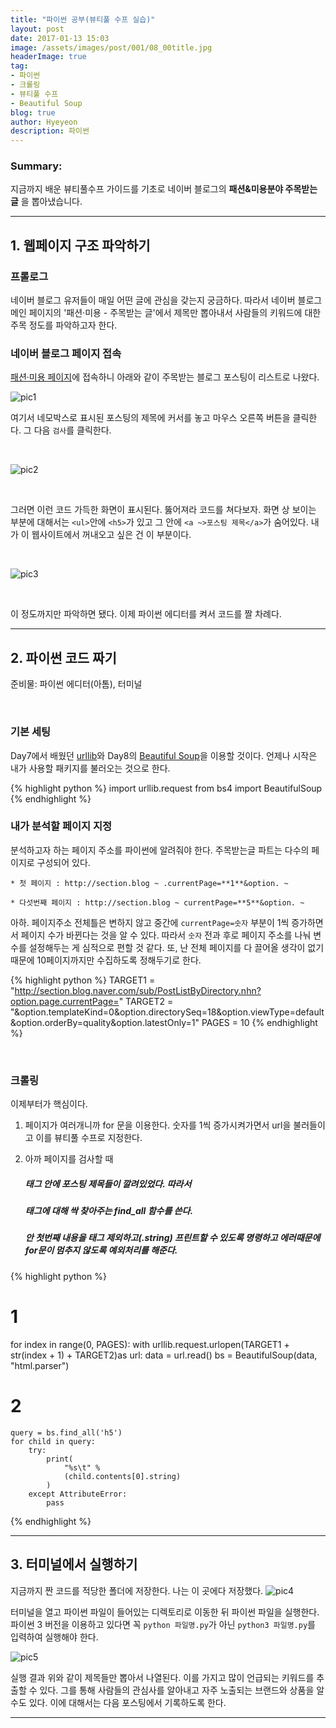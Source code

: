 ```yaml
---
title: "파이썬 공부(뷰티풀 수프 실습)"
layout: post
date: 2017-01-13 15:03
image: /assets/images/post/001/08_00title.jpg
headerImage: true
tag:
- 파이썬
- 크롤링
- 뷰티풀 수프
- Beautiful Soup
blog: true
author: Hyeyeon
description: 파이썬
---
```


### Summary:

지금까지 배운 뷰티풀수프 가이드를 기초로 네이버 블로그의 **패션&미용분야 주목받는 글** 을 뽑아냈습니다.

---

## 1. 웹페이지 구조 파악하기

### 프롤로그

네이버 블로그 유저들이 매일 어떤 글에 관심을 갖는지 궁금하다. 따라서 네이버 블로그 메인 페이지의 '패션·미용 - 주목받는 글'에서 제목만 뽑아내서 사람들의 키워드에 대한 주목 정도를 파악하고자 한다.

### 네이버 블로그 페이지 접속

[패션·미용 페이지](http://section.blog.naver.com/sub/PostListByDirectory.nhn?option.page.currentPage=1&option.templateKind=0&option.directorySeq=18&option.viewType=default&option.orderBy=quality&option.latestOnly=1)에 접속하니 아래와 같이 주목받는 블로그 포스팅이 리스트로 나왔다.

![pic1](/assets/images/post/001/13_01.png)
<br>

여기서 네모박스로 표시된 포스팅의 제목에 커서를 놓고 마우스 오른쪽 버튼을 클릭한다. 그 다음 `검사`를 클릭한다.

<br>

![pic2](/assets/images/post/001/13_02.png)

<br>

그러면 이런 코드 가득한 화면이 표시된다. 뚫어져라 코드를 쳐다보자. 화면 상 보이는 부분에 대해서는 `<ul>`안에 `<h5>`가 있고 그 안에 `<a ~>포스팅 제목</a>`가 숨어있다. 내가 이 웹사이트에서 꺼내오고 싶은 건 이 부분이다.

<br>

![pic3](/assets/images/post/001/13_03.png)

<br>

이 정도까지만 파악하면 됐다. 이제 파이썬 에디터를 켜서 코드를 짤 차례다.

---

## 2. 파이썬 코드 짜기

준비물: 파이썬 에디터(아톰), 터미널

<br>

### 기본 세팅

Day7에서 배웠던 [urllib](https://imyeonn.github.io/%ED%8C%8C%EC%9D%B4%EC%8D%AC-%EA%B3%B5%EB%B6%80(urllib)/)와 Day8의 [Beautiful Soup](https://imyeonn.github.io/%ED%8C%8C%EC%9D%B4%EC%8D%AC-%EA%B3%B5%EB%B6%80(%EB%B7%B0%ED%8B%B0%ED%92%80-%EC%88%98%ED%94%84-%EA%B8%B0%EC%B4%88)/)을 이용할 것이다. 언제나 시작은 내가 사용할 패키지를 불러오는 것으로 한다.

{% highlight python %}
import urllib.request
from bs4 import BeautifulSoup
{% endhighlight %}

### 내가 분석할 페이지 지정

분석하고자 하는 페이지 주소를 파이썬에 알려줘야 한다. 주목받는글 파트는 다수의 페이지로 구성되어 있다.

```
* 첫 페이지 : http://section.blog ~ .currentPage=**1**&option. ~

* 다섯번째 페이지 : http://section.blog ~ currentPage=**5**&option. ~
```

아하. 페이지주소 전체틀은 변하지 않고 중간에 `currentPage=숫자` 부분이 1씩 증가하면서 페이지 수가 바뀐다는 것을 알 수 있다. 따라서 `숫자` 전과 후로 페이지 주소를 나눠 변수를 설정해두는 게 심적으로 편할 것 같다. 또, 난 전체 페이지를 다 끌어올 생각이 없기 때문에 10페이지까지만 수집하도록 정해두기로 한다.

{% highlight python %}
TARGET1 = "http://section.blog.naver.com/sub/PostListByDirectory.nhn?option.page.currentPage="
TARGET2 = "&option.templateKind=0&option.directorySeq=18&option.viewType=default&option.orderBy=quality&option.latestOnly=1"
PAGES = 10
{% endhighlight %}

<br>

### 크롤링

이제부터가 핵심이다.

1. 페이지가 여러개니까 for 문을 이용한다. 숫자를 1씩 증가시켜가면서 url을 불러들이고 이를 뷰티풀 수프로 지정한다.

2. 아까 페이지를 검사할 때 <h5>태그 안에 포스팅 제목들이 깔려있었다. 따라서 <h5> 태그에 대해 싹 찾아주는 find_all 함수를 쓴다. <h5> 안 첫번째 내용을 태그 제외하고(.string) 프린트할 수 있도록 명령하고 에러때문에 for문이 멈추지 않도록 예외처리를 해준다.  

{% highlight python %}
# 1
for index in range(0, PAGES):
    with urllib.request.urlopen(TARGET1 + str(index + 1) + TARGET2)as url:
        data = url.read()
        bs = BeautifulSoup(data, "html.parser")

# 2
    query = bs.find_all('h5')
    for child in query:
        try:
            print(
                "%s\t" %
                (child.contents[0].string)
            )
        except AttributeError:
            pass
{% endhighlight %}

---

## 3. 터미널에서 실행하기

지금까지 짠 코드를 적당한 폴더에 저장한다. 나는 이 곳에다 저장했다.
![pic4](/assets/images/post/001/13_04.png)

터미널을 열고 파이썬 파일이 들어있는 디렉토리로 이동한 뒤 파이썬 파일을 실행한다. 파이썬 3 버전을 이용하고 있다면 꼭 `python 파일명.py`가 아닌 `python3 파일명.py`를 입력하여 실행해야 한다.

![pic5](/assets/images/post/001/13_05.png)

실행 결과 위와 같이 제목들만 뽑아서 나열된다. 이를 가지고 많이 언급되는 키워드를 추출할 수 있다. 그를 통해 사람들의 관심사를 알아내고 자주 노출되는 브랜드와 상품을 알 수도 있다. 이에 대해서는 다음 포스팅에서 기록하도록 한다.

---
